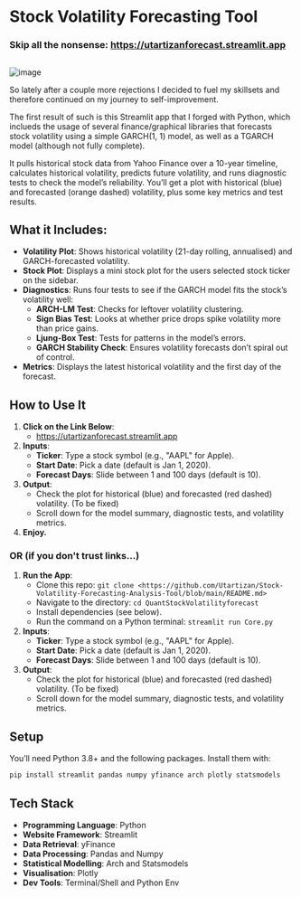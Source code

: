 # Stock Volatility Forecasting Tool

### Skip all the nonsense: https://utartizanforecast.streamlit.app

##

![image](https://i.ibb.co/qLW8VCVN/u-1126137439-3929098091-fm-253-app-138-f-JPEG-1.jpg)

So lately after a couple more rejections I decided to fuel my skillsets and therefore continued on my journey to self-improvement.

The first result of such is this Streamlit app that I forged with Python, which inclueds the usage of several finance/graphical libraries that forecasts stock volatility using a simple GARCH(1, 1) model, as well as a TGARCH model (although not fully complete). 

It pulls historical stock data from Yahoo Finance over a 10-year timeline, calculates historical volatility, predicts future volatility, and runs diagnostic tests to check the model’s reliability. You’ll get a plot with historical (blue) and forecasted (orange dashed) volatility, plus some key metrics and test results.

## What it Includes:

- **Volatility Plot**: Shows historical volatility (21-day rolling, annualised) and GARCH-forecasted volatility.
- **Stock Plot**: Displays a mini stock plot for the users selected stock ticker on the sidebar.
- **Diagnostics**: Runs four tests to see if the GARCH model fits the stock’s volatility well:
  - **ARCH-LM Test**: Checks for leftover volatility clustering.
  - **Sign Bias Test**: Looks at whether price drops spike volatility more than price gains.
  - **Ljung-Box Test**: Tests for patterns in the model’s errors.
  - **GARCH Stability Check**: Ensures volatility forecasts don’t spiral out of control.
- **Metrics**: Displays the latest historical volatility and the first day of the forecast.

## How to Use It
1. **Click on the Link Below**:
   - https://utartizanforecast.streamlit.app
2. **Inputs**:
   - **Ticker**: Type a stock symbol (e.g., "AAPL" for Apple).
   - **Start Date**: Pick a date (default is Jan 1, 2020).
   - **Forecast Days**: Slide between 1 and 100 days (default is 10).
3. **Output**:
   - Check the plot for historical (blue) and forecasted (red dashed) volatility. (To be fixed)
   - Scroll down for the model summary, diagnostic tests, and volatility metrics.
4. **Enjoy.**

### OR (if you don't trust links...)

1. **Run the App**:
   - Clone this repo: `git clone <https://github.com/Utartizan/Stock-Volatility-Forecasting-Analysis-Tool/blob/main/README.md>`
   - Navigate to the directory: `cd QuantStockVolatilityforecast`
   - Install dependencies (see below).
   - Run the command on a Python terminal: `streamlit run Core.py`
2. **Inputs**:
   - **Ticker**: Type a stock symbol (e.g., "AAPL" for Apple).
   - **Start Date**: Pick a date (default is Jan 1, 2020).
   - **Forecast Days**: Slide between 1 and 100 days (default is 10).
3. **Output**:
   - Check the plot for historical (blue) and forecasted (red dashed) volatility. (To be fixed)
   - Scroll down for the model summary, diagnostic tests, and volatility metrics.

## Setup

You’ll need Python 3.8+ and the following packages. Install them with:

```bash
pip install streamlit pandas numpy yfinance arch plotly statsmodels
```
## Tech Stack
- **Programming Language**: Python
- **Website Framework**: Streamlit
- **Data Retrieval**: yFinance
- **Data Processing**: Pandas and Numpy
- **Statistical Modelling**: Arch and Statsmodels
- **Visualisation**: Plotly
- **Dev Tools**: Terminal/Shell and Python Env

